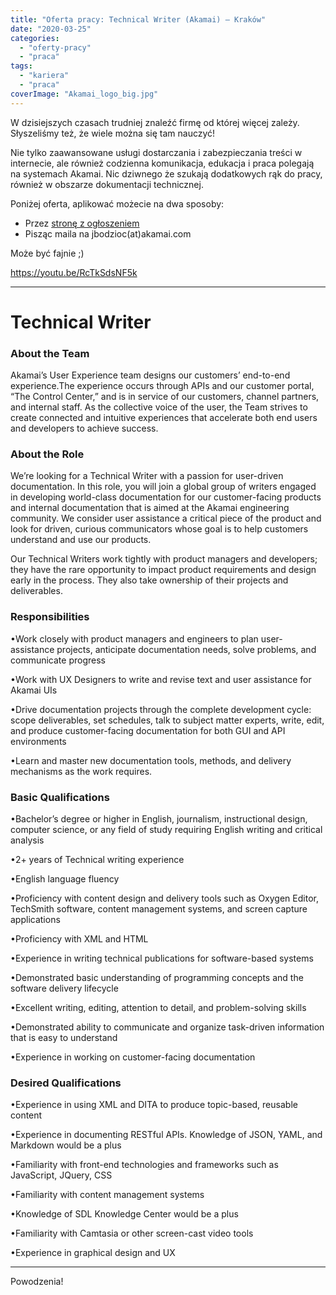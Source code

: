 ```yaml
---
title: "Oferta pracy: Technical Writer (Akamai) – Kraków"
date: "2020-03-25"
categories: 
  - "oferty-pracy"
  - "praca"
tags: 
  - "kariera"
  - "praca"
coverImage: "Akamai_logo_big.jpg"
---
```


W dzisiejszych czasach trudniej znaleźć firmę od której więcej zależy. Słyszeliśmy też, że wiele można się tam nauczyć!

Nie tylko zaawansowane usługi dostarczania i zabezpieczania treści w internecie, ale również codzienna komunikacja, edukacja i praca polegają na systemach Akamai. Nic dziwnego że szukają dodatkowych rąk do pracy, również w obszarze dokumentacji technicznej.

Poniżej oferta, aplikować możecie na dwa sposoby:

- Przez [stronę z ogłoszeniem](https://akamaicareers.inflightcloud.com/app/ui/jobdetails/aka_ext/020637)
- Pisząc maila na jbodzioc(at)akamai.com

Może być fajnie ;)

https://youtu.be/RcTkSdsNF5k

* * *

# Technical Writer

### **About the Team** 

Akamai’s User Experience team designs our customers’ end-to-end experience.The experience occurs through APIs and our customer portal, “The Control Center,” and is in service of our customers, channel partners, and internal staff. As the collective voice of the user, the Team strives to create connected and intuitive experiences that accelerate both end users and developers to achieve success.

### **About the Role** 

We’re looking for a Technical Writer with a passion for user-driven documentation. In this role, you will join a global group of writers engaged in developing world-class documentation for our customer-facing products and internal documentation that is aimed at the Akamai engineering community. We consider user assistance a critical piece of the product and look for driven, curious communicators whose goal is to help customers understand and use our products.

Our Technical Writers work tightly with product managers and developers; they have the rare opportunity to impact product requirements and design early in the process. They also take ownership of their projects and deliverables.

### **Responsibilities**

•Work closely with product managers and engineers to plan user-assistance projects, anticipate documentation needs, solve problems, and communicate progress

•Work with UX Designers to write and revise text and user assistance for Akamai UIs

•Drive documentation projects through the complete development cycle: scope deliverables, set schedules, talk to subject matter experts, write, edit, and produce customer-facing documentation for both GUI and API environments

•Learn and master new documentation tools, methods, and delivery mechanisms as the work requires.

### **Basic Qualifications**

•Bachelor’s degree or higher in English, journalism, instructional design, computer science, or any field of study requiring English writing and critical analysis

•2+ years of Technical writing experience

•English language fluency

•Proficiency with content design and delivery tools such as Oxygen Editor, TechSmith software, content management systems, and screen capture applications

•Proficiency with XML and HTML

•Experience in writing technical publications for software-based systems

•Demonstrated basic understanding of programming concepts and the software delivery lifecycle

•Excellent writing, editing, attention to detail, and problem-solving skills

•Demonstrated ability to communicate and organize task-driven information that is easy to understand

•Experience in working on customer-facing documentation

### **Desired Qualifications** 

•Experience in using XML and DITA to produce topic-based, reusable content

•Experience in documenting RESTful APIs. Knowledge of JSON, YAML, and Markdown would be a plus

•Familiarity with front-end technologies and frameworks such as JavaScript, JQuery, CSS

•Familiarity with content management systems

•Knowledge of SDL Knowledge Center would be a plus

•Familiarity with Camtasia or other screen-cast video tools

•Experience in graphical design and UX

* * *

Powodzenia!
